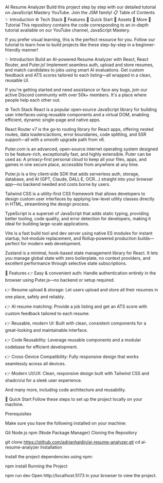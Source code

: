 AI Resume Analyzer
Build this project step by step with our detailed tutorial on JavaScript Mastery YouTube. Join the JSM family!
📋 Table of Contents
✨ Introduction
⚙️ Tech Stack
🔋 Features
🤸 Quick Start
🔗 Assets
🚀 More
🚨 Tutorial
This repository contains the code corresponding to an in-depth tutorial available on our YouTube channel, JavaScript Mastery.

If you prefer visual learning, this is the perfect resource for you. Follow our tutorial to learn how to build projects like these step-by-step in a beginner-friendly manner!



✨ Introduction
Build an AI-powered Resume Analyzer with React, React Router, and Puter.js! Implement seamless auth, upload and store resumes, and match candidates to jobs using smart AI evaluations. Get custom feedback and ATS scores tailored to each listing—all wrapped in a clean, reusable UI.

If you're getting started and need assistance or face any bugs, join our active Discord community with over 50k+ members. It's a place where people help each other out.



⚙️ Tech Stack
React is a popular open‑source JavaScript library for building user interfaces using reusable components and a virtual DOM, enabling efficient, dynamic single-page and native apps.

React Router v7 is the go‑to routing library for React apps, offering nested routes, data loaders/actions, error boundaries, code splitting, and SSR support—all with a smooth upgrade path from v6.

Puter.com is an advanced, open-source internet operating system designed to be feature-rich, exceptionally fast, and highly extensible. Puter can be used as: A privacy-first personal cloud to keep all your files, apps, and games in one secure place, accessible from anywhere at any time.

Puter.js is a tiny client‑side SDK that adds serverless auth, storage, database, and AI (GPT, Claude, DALL·E, OCR…) straight into your browser app—no backend needed and costs borne by users.

Tailwind CSS is a utility-first CSS framework that allows developers to design custom user interfaces by applying low-level utility classes directly in HTML, streamlining the design process.

TypeScript is a superset of JavaScript that adds static typing, providing better tooling, code quality, and error detection for developers, making it ideal for building large-scale applications.

Vite is a fast build tool and dev server using native ES modules for instant startup, hot‑module replacement, and Rollup‑powered production builds—perfect for modern web development.

Zustand is a minimal, hook-based state management library for React. It lets you manage global state with zero boilerplate, no context providers, and excellent performance through selective state subscriptions.

🔋 Features
👉 Easy & convenient auth: Handle authentication entirely in the browser using Puter.js—no backend or setup required.

👉 Resume upload & storage: Let users upload and store all their resumes in one place, safely and reliably.

👉 AI resume matching: Provide a job listing and get an ATS score with custom feedback tailored to each resume.

👉 Reusable, modern UI: Built with clean, consistent components for a great-looking and maintainable interface.

👉 Code Reusability: Leverage reusable components and a modular codebase for efficient development.

👉 Cross-Device Compatibility: Fully responsive design that works seamlessly across all devices.

👉 Modern UI/UX: Clean, responsive design built with Tailwind CSS and shadcn/ui for a sleek user experience.

And many more, including code architecture and reusability.

🤸 Quick Start
Follow these steps to set up the project locally on your machine.

Prerequisites

Make sure you have the following installed on your machine:

Git
Node.js
npm (Node Package Manager)
Cloning the Repository

git clone https://github.com/adrianhajdin/ai-resume-analyzer.git
cd ai-resume-analyzer
Installation

Install the project dependencies using npm:

npm install
Running the Project

npm run dev
Open http://localhost:5173 in your browser to view the project.
